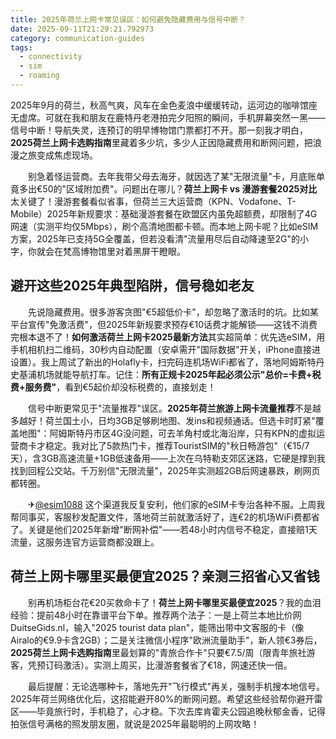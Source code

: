 ```yaml
---
title: 2025年荷兰上网卡常见误区：如何避免隐藏费用与信号中断？
date: 2025-09-11T21:29:21.792973
category: communication-guides
tags:
  - connectivity
  - sim
  - roaming
---
```


2025年9月的荷兰，秋高气爽，风车在金色麦浪中缓缓转动，运河边的咖啡馆座无虚席。可就在我和朋友在鹿特丹老港拍完夕阳照的瞬间，手机屏幕突然一黑——信号中断！导航失灵，连预订的明早博物馆门票都打不开。那一刻我才明白，**2025荷兰上网卡选购指南**里藏着多少坑，多少人正因隐藏费用和断网问题，把浪漫之旅变成焦虑现场。

　　别急着怪运营商。去年我带父母去海牙，就因选了某"无限流量"卡，月底账单竟多出€50的"区域附加费"。问题出在哪儿？**荷兰上网卡 vs 漫游套餐2025对比**太关键了！漫游套餐看似省事，但荷兰三大运营商（KPN、Vodafone、T-Mobile）2025年新规要求：基础漫游套餐在欧盟区内虽免超额费，却限制了4G网速（实测平均仅5Mbps），刷个高清地图都卡顿。而本地上网卡呢？比如eSIM方案，2025年已支持5G全覆盖，但若没看清"流量用尽后自动降速至2G"的小字，你就会在梵高博物馆里对着黑屏干瞪眼。

## 避开这些2025年典型陷阱，信号稳如老友

　　先说隐藏费用。很多游客贪图"€5超低价卡"，却忽略了激活时的坑。比如某平台宣传"免激活费"，但2025年新规要求预存€10话费才能解锁——这钱不消费完根本退不了！**如何激活荷兰上网卡2025最新方法**其实超简单：优先选eSIM，用手机相机扫二维码，30秒内自动配置（安卓需开"国际数据"开关，iPhone直接进设置）。我上周试了新出的Holafly卡，扫完码连机场WiFi都省了，落地阿姆斯特丹史基浦机场就能导航打车。记住：**所有正规卡2025年起必须公示"总价=卡费+税费+服务费"**，看到€5起价却没标税费的，直接划走！

　　信号中断更常见于"流量推荐"误区。**2025年荷兰旅游上网卡流量推荐**不是越多越好！荷兰国土小，日均3GB足够刷地图、发ins和视频通话。但选卡时盯紧"覆盖地图"：阿姆斯特丹市区4G没问题，可去羊角村或北海沿岸，只有KPN的虚拟运营商卡才稳定。我对比了5款热门卡，推荐TouristSIM的"秋日畅游包"（€15/7天），含3GB高速流量+1GB低速备用——上次在乌特勒支郊区迷路，它硬是撑到我找到回程公交站。千万别信"无限流量"，2025年实测超2GB后网速暴跌，刷网页都转圈。

　　✈[@esim1088](https://t.me/s/esim1088) 这个渠道我反复安利，他们家的eSIM卡专治各种不服。上周我帮同事买，客服秒发配置文件，落地荷兰前就激活好了，连€2的机场WiFi费都省了。关键是他们2025年新增"断网补偿"——若48小时内信号不稳定，直接赔1天流量，这服务连官方运营商都没跟上。

## 荷兰上网卡哪里买最便宜2025？亲测三招省心又省钱

　　别再机场柜台花€20买救命卡了！**荷兰上网卡哪里买最便宜2025**？我的血泪经验：提前48小时在靠谱平台下单。推荐两个法子：一是上荷兰本地比价网DuitseGids.nl，输入"2025 tourist data plan"，能筛出带中文客服的卡（像Airalo的€9.9卡含2GB）；二是关注微信小程序"欧洲流量助手"，新人领€3券后，**2025荷兰上网卡选购指南**里最划算的"青旅合作卡"只要€7.5/周（限青年旅社游客，凭预订码激活）。实测上周买，比漫游套餐省了€18，网速还快一倍。

　　最后提醒：无论选哪种卡，落地先开"飞行模式"再关，强制手机搜本地信号。2025年荷兰网络优化后，这招能避开80%的断网问题。希望这些经验帮你避开雷区——毕竟旅行时，手机稳了，心才稳。下次去库肯霍夫公园追晚秋郁金香，记得拍张信号满格的照发朋友圈，就说是2025年最聪明的上网攻略！
